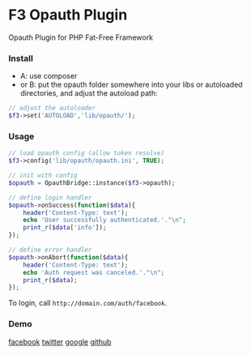 # F3 Opauth Plugin
Opauth Plugin for PHP Fat-Free Framework

### Install

* A: use composer
* or B: put the opauth folder somewhere into your libs or autoloaded directories, and adjust the autoload path:

```php
// adjust the autoloader
$f3->set('AUTOLOAD','lib/opauth/');
```

### Usage

```php
// load opauth config (allow token resolve)
$f3->config('lib/opauth/opauth.ini', TRUE);

// init with config
$opauth = OpauthBridge::instance($f3->opauth);

// define login handler
$opauth->onSuccess(function($data){
	header('Content-Type: text');
	echo 'User successfully authenticated.'."\n";
	print_r($data['info']);
});

// define error handler
$opauth->onAbort(function($data){
	header('Content-Type: text');
	echo 'Auth request was canceled.'."\n";
	print_r($data);
});
```

To login, call `http://domain.com/auth/facebook`.

### Demo

[facebook](http://f3.ikkez.de/auth/facebook)
[twitter](http://f3.ikkez.de/auth/twitter)
[google](http://f3.ikkez.de/auth/google)
[github](http://f3.ikkez.de/auth/github)